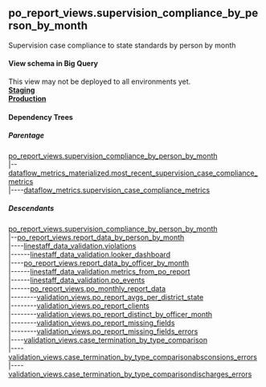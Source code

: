 ## po_report_views.supervision_compliance_by_person_by_month

Supervision case compliance to state standards by person by month


#### View schema in Big Query
This view may not be deployed to all environments yet.<br/>
[**Staging**](https://console.cloud.google.com/bigquery?pli=1&p=recidiviz-staging&page=table&project=recidiviz-staging&d=po_report_views&t=supervision_compliance_by_person_by_month)
<br/>
[**Production**](https://console.cloud.google.com/bigquery?pli=1&p=recidiviz-123&page=table&project=recidiviz-123&d=po_report_views&t=supervision_compliance_by_person_by_month)
<br/>

#### Dependency Trees

##### Parentage
[po_report_views.supervision_compliance_by_person_by_month](../po_report_views/supervision_compliance_by_person_by_month.md) <br/>
|--[dataflow_metrics_materialized.most_recent_supervision_case_compliance_metrics](../dataflow_metrics_materialized/most_recent_supervision_case_compliance_metrics.md) <br/>
|----[dataflow_metrics.supervision_case_compliance_metrics](../../metrics/supervision/supervision_case_compliance_metrics.md) <br/>


##### Descendants
[po_report_views.supervision_compliance_by_person_by_month](../po_report_views/supervision_compliance_by_person_by_month.md) <br/>
|--[po_report_views.report_data_by_person_by_month](../po_report_views/report_data_by_person_by_month.md) <br/>
|----[linestaff_data_validation.violations](../linestaff_data_validation/violations.md) <br/>
|------[linestaff_data_validation.looker_dashboard](../linestaff_data_validation/looker_dashboard.md) <br/>
|----[po_report_views.report_data_by_officer_by_month](../po_report_views/report_data_by_officer_by_month.md) <br/>
|------[linestaff_data_validation.metrics_from_po_report](../linestaff_data_validation/metrics_from_po_report.md) <br/>
|------[linestaff_data_validation.po_events](../linestaff_data_validation/po_events.md) <br/>
|------[po_report_views.po_monthly_report_data](../po_report_views/po_monthly_report_data.md) <br/>
|--------[validation_views.po_report_avgs_per_district_state](../validation_views/po_report_avgs_per_district_state.md) <br/>
|--------[validation_views.po_report_clients](../validation_views/po_report_clients.md) <br/>
|--------[validation_views.po_report_distinct_by_officer_month](../validation_views/po_report_distinct_by_officer_month.md) <br/>
|--------[validation_views.po_report_missing_fields](../validation_views/po_report_missing_fields.md) <br/>
|--------[validation_views.po_report_missing_fields_errors](../validation_views/po_report_missing_fields_errors.md) <br/>
|----[validation_views.case_termination_by_type_comparison](../validation_views/case_termination_by_type_comparison.md) <br/>
|----[validation_views.case_termination_by_type_comparisonabsconsions_errors](../validation_views/case_termination_by_type_comparisonabsconsions_errors.md) <br/>
|----[validation_views.case_termination_by_type_comparisondischarges_errors](../validation_views/case_termination_by_type_comparisondischarges_errors.md) <br/>

